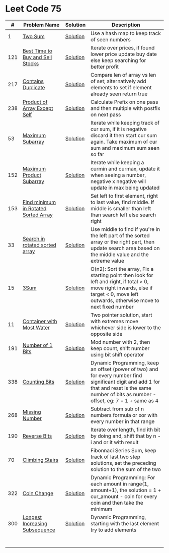 # Leet Code 75


| #   | Problem Name                                                                                                | Solution                                      | Description                                                                                                                                                                                      |
|-----|-------------------------------------------------------------------------------------------------------------|-----------------------------------------------|--------------------------------------------------------------------------------------------------------------------------------------------------------------------------------------------------|
| 1   | [Two Sum](https://leetcode.com/problems/two-sum/)                                                           | [Solution](two-sum.py)                        | Use a hash map to keep track of seen numbers                                                                                                                                                     |
| 121 | [Best Time to Buy and Sell Stocks](https://leetcode.com/problems/best-time-to-buy-and-sell-stock/)          | [Solution](two-pointer.py)                    | Iterate over prices, if found lower price update buy date else keep searching for better profit                                                                                                  |
| 217 | [Contains Duplicate](https://leetcode.com/problems/contains-duplicate/)                                     | [Solution](contains-duplicate.py)             | Compare len of array vs len of set; alternatively add elements to set if element already seen return true                                                                                        |
| 238 | [Product of Array Except Self](https://leetcode.com/problems/product-of-array-except-self/)                 | [Solution](product-of-array-except-self.py)   | Calculate Prefix on one pass and then multiple with postfix on next pass                                                                                                                         |
| 53  | [Maximum Subarray](https://leetcode.com/problems/maximum-subarray/)                                         | [Solution](max-subarray.py)                   | Iterate while keeping track of cur sum, if it is negative discard it then start cur sum again. Take maximum of cur sum and maximum sum seen so far                                               |
| 152 | [Maximum Product Subarray](https://leetcode.com/problems/maximum-product-subarray/)                         | [Solution](max-product-subarray.py)           | Iterate while keeping a curmin and curmax, update it when seeing a number, negative x negative will update in max being updated                                                                  |
| 153 | [Find minimum in Rotated Sorted Array](https://leetcode.com/problems/find-minimum-in-rotated-sorted-array/) | [Solution](min-sorted-array.py)               | Set left to first element, right to last value, find middle. If middle is smaller than left than search left else search right                                                                   |
| 33  | [Search in rotated sorted array](https://leetcode.com/problems/search-in-rotated-sorted-array/)             | [Solution](search-rotated-array.py)           | Use middle to find if you're in the left part of the sorted array or the right part, then update search area based on the middle value and the extreme value                                     |
| 15  | [3Sum](https://leetcode.com/problems/3sum/)                                                                 | [Solution](three-sum.py)                      | O(n2): Sort the array, Fix a starting point then look for left and right, if total > 0, move right inwards, else if target < 0, move left outwards, otherwise move to next fixed number          |
| 11  | [Container with Most Water](https://leetcode.com/problems/container-with-most-water/)                       | [Solution](water-container.py)                | Two pointer solution, start with extremes move whichever side is lower to  the opposite side                                                                                                     |
| 191 | [Number of 1 Bits](https://leetcode.com/problems/number-of-1-bits/)                                         | [Solution](hamming-weight.py)                 | Mod number with 2, then keep count, shift number using bit shift operator                                                                                                                        |
| 338 | [Counting Bits](https://leetcode.com/problems/counting-bits/)                                               | [Solution](counting-bits.py)                  | Dynamic Programming, keep an offset (power of two) and for every number find significant digit and add 1 for that and resst is the same number of bits as number - offset, eg: 7 = 1 + same as 4 |
| 268 | [Missing Number](https://leetcode.com/problems/missing-number/)                                             | [Solution](missing-number.py)                 | Subtract from sub of n numbers formula or xor with every number in that range                                                                                                                    |
| 190 | [Reverse Bits](https://leetcode.com/problems/reverse-bits/)                                                 | [Solution](reverse-bits.py)                   | Iterate over length, find ith bit by doing and, shift that by n - i and or it with result                                                                                                        |
| 70  | [Climbing Stairs](https://leetcode.com/problems/climbing-stairs/)                                           | [Solution](climbing-stairs.py)                | Fibonnaci Series Sum, keep track of last two step solutions, set the preceding solution to the sum of the two                                                                                    |
| 322 | [Coin Change](https://leetcode.com/problems/coin-change/)                                                   | [Solution](coin-change.py)                    | Dynamic Programming: For each amount in range(1, amount+1), the solution = 1 + cur_amount - coin for every coin and then take the minimum                                                        |
| 300 | [Longest Increasing Subsequence](https://leetcode.com/problems/longest-increasing-subsequence/)             | [Solution](longest-increasing-subsequence.py) | Dynamic Programming, starting with the last element try to add elements                                                                                                                          |
|     |                                                                                                             |                                               |                                                                                                                                                                                                  |
|     |                                                                                                             |                                               |                                                                                                                                                                                                  |
|     |                                                                                                             |                                               |                                                                                                                                                                                                  |
|     |                                                                                                             |                                               |                                                                                                                                                                                                  |
|     |                                                                                                             |                                               |                                                                                                                                                                                                  |
|     |                                                                                                             |                                               |                                                                                                                                                                                                  |
|     |                                                                                                             |                                               |                                                                                                                                                                                                  |
